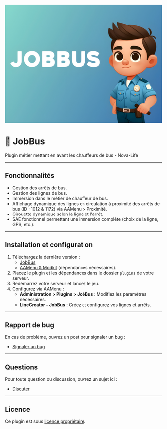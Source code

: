 ![Logo JobBus](https://github.com/loicsmith/JobBus/blob/master/logo.jpg)

# 🚎 JobBus
Plugin métier mettant en avant les chauffeurs de bus - Nova-Life

---

## Fonctionnalités
- Gestion des arrêts de bus.
- Gestion des lignes de bus.
- Immersion dans le métier de chauffeur de bus.
- Affichage dynamique des lignes en circulation à proximité des arrêts de bus (ID : 1012 & 1172) via AAMenu > Proximité.
- Girouette dynamique selon la ligne et l'arrêt.
- SAE fonctionnel permettant une immersion complète (choix de la ligne, GPS, etc.).

---

## Installation et configuration
1. Téléchargez la dernière version :
   - [JobBus](https://github.com/loicsmith/JobBus/releases/latest)
   - [AAMenu & Modkit](https://github.com/Aarnow/NovaLife_ModKit-Releases/releases/latest) (dépendances nécessaires).
2. Placez le plugin et les dépendances dans le dossier `plugins` de votre serveur.
3. Redémarrez votre serveur et lancez le jeu.
4. Configurez via AAMenu :
   - **Administration > Plugins > JobBus** : Modifiez les paramètres nécessaires.
   - **LineCreator - JobBus** : Créez et configurez vos lignes et arrêts.

---

## Rapport de bug
En cas de problème, ouvrez un post pour signaler un bug :
- [Signaler un bug](https://github.com/loicsmith/JobBus/issues)

---

## Questions
Pour toute question ou discussion, ouvrez un sujet ici :
- [Discuter](https://github.com/loicsmith/JobBus/discussions)

---

## Licence
Ce plugin est sous [licence propriétaire](https://github.com/loicsmith/JobBus/blob/master/Licence.md).
